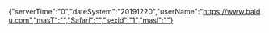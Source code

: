{"serverTime":"0","dateSystem":"20191220","userName":"https://www.baidu.com","masT":"","Safari":"","sexid":"1","masl":""}
